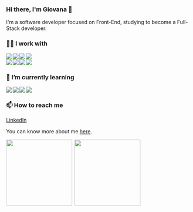 ### Hi there, I'm Giovana 👋

I'm a software developer focused on Front-End, studying to become a Full-Stack developer.

### 👩‍💻 I work with
<div style="display: flex; gap: 2px;">
     <img src="https://img.shields.io/badge/HTML5-E34F26.svg?style=for-the-badge&logo=HTML5&logoColor=white" />
     <img src="https://img.shields.io/badge/CSS-663399.svg?style=for-the-badge&logo=CSS&logoColor=white" />
     <img src="https://img.shields.io/badge/JavaScript-F7DF1E.svg?style=for-the-badge&logo=JavaScript&logoColor=black" />
     <img src="https://img.shields.io/badge/TypeScript-3178C6.svg?style=for-the-badge&logo=TypeScript&logoColor=white" />
</div>

<div style="display: flex; gap: 2px;">
     <img src="https://img.shields.io/badge/React-61DAFB.svg?style=for-the-badge&logo=React&logoColor=black" />
     <img src="https://img.shields.io/badge/React_Native-20232A?style=for-the-badge&logo=react&logoColor=61DAFB" />
     <img src="https://img.shields.io/badge/Angular-0F0F11.svg?style=for-the-badge&logo=Angular&logoColor=white" />
     <img src="https://img.shields.io/badge/Tailwind%20CSS-06B6D4.svg?style=for-the-badge&logo=Tailwind-CSS&logoColor=white" />
</div>

### 🌱 I’m currently learning
<div style="display: flex; gap: 2px;">
     <img src="https://img.shields.io/badge/Next.js-000000.svg?style=for-the-badge&logo=nextdotjs&logoColor=white" />
     <img src="https://img.shields.io/badge/.NET-5C2D91?style=for-the-badge&logo=.net&logoColor=white" />
     <img src="https://img.shields.io/badge/Docker-2496ED.svg?style=for-the-badge&logo=Docker&logoColor=white" />
     <img src="https://img.shields.io/badge/Node.js-5FA04E.svg?style=for-the-badge&logo=nodedotjs&logoColor=white" />
</div>

### 📫 How to reach me 
[LinkedIn](https://www.linkedin.com/in/giovana-silva-486469376/)

You can know more about me [here](https://portfolio-flame-ten-51.vercel.app/pt).

<div style="display: flex; gap: 6px;">
     <img height="180em" src="https://github-readme-stats.vercel.app/api?username=GiovanaNapoli&show_icons=true&theme=highcontrast&include_all_commits=true&count_private=true"/>
     <img height="180em" src="https://github-readme-stats.vercel.app/api/top-langs/?username=GiovanaNapoli&layout=compact&langs_count=7&theme=highcontrast"/>
</div>



